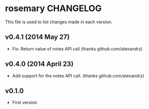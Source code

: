 rosemary CHANGELOG
===================================
This file is used to list changes made in each version.


v0.4.1 (2014 May 27)
------

* Fix: Return value of notes API call (thanks github.com/alexandrz)

v0.4.0 (2014 April 23)
------

* Add support for the notes API call. (thanks github.com/alexandrz)

v0.1.0
------

* First version